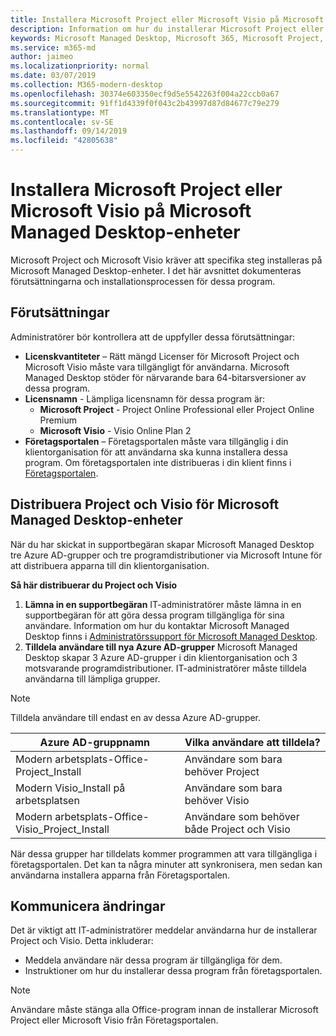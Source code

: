```yaml
---
title: Installera Microsoft Project eller Microsoft Visio på Microsoft Managed Desktop-enheter
description: Information om hur du installerar Microsoft Project eller Microsoft Visio på Microsoft Managed Desktop-enheter
keywords: Microsoft Managed Desktop, Microsoft 365, Microsoft Project, Microsoft Visio
ms.service: m365-md
author: jaimeo
ms.localizationpriority: normal
ms.date: 03/07/2019
ms.collection: M365-modern-desktop
ms.openlocfilehash: 30374e603350ecf9d5e5542263f004a22ccb0a67
ms.sourcegitcommit: 91ff1d4339f0f043c2b43997d87d84677c79e279
ms.translationtype: MT
ms.contentlocale: sv-SE
ms.lasthandoff: 09/14/2019
ms.locfileid: "42805638"
---
```

# <a name="install-microsoft-project-or-microsoft-visio-on-microsoft-managed-desktop-devices"></a>Installera Microsoft Project eller Microsoft Visio på Microsoft Managed Desktop-enheter

Microsoft Project och Microsoft Visio kräver att specifika steg installeras på Microsoft Managed Desktop-enheter. I det här avsnittet dokumenteras förutsättningarna och installationsprocessen för dessa program.

## <a name="prerequisites"></a>Förutsättningar

Administratörer bör kontrollera att de uppfyller dessa förutsättningar:
- **Licenskvantiteter** – Rätt mängd Licenser för Microsoft Project och Microsoft Visio måste vara tillgängligt för användarna. Microsoft Managed Desktop stöder för närvarande bara 64-bitarsversioner av dessa program. 
- **Licensnamn** - Lämpliga licensnamn för dessa program är:
    - **Microsoft Project** - Project Online Professional eller Project Online Premium
    - **Microsoft Visio** - Visio Online Plan 2
- **Företagsportalen** – Företagsportalen måste vara tillgänglig i din klientorganisation för att användarna ska kunna installera dessa program. Om företagsportalen inte distribueras i din klient finns i [Företagsportalen](company-portal.md).

## <a name="deploy-project-and-visio-for-microsoft-managed-desktop-devices"></a>Distribuera Project och Visio för Microsoft Managed Desktop-enheter
När du har skickat in supportbegäran skapar Microsoft Managed Desktop tre Azure AD-grupper och tre programdistributioner via Microsoft Intune för att distribuera apparna till din klientorganisation.  

**Så här distribuerar du Project och Visio**
1. **Lämna in en supportbegäran** IT-administratörer måste lämna in en supportbegäran för att göra dessa program tillgängliga för sina användare. Information om hur du kontaktar Microsoft Managed Desktop finns i [Administratörssupport för Microsoft Managed Desktop](../working-with-managed-desktop/admin-support.md).
2. **Tilldela användare till nya Azure AD-grupper** Microsoft Managed Desktop skapar 3 Azure AD-grupper i din klientorganisation och 3 motsvarande programdistributioner. IT-administratörer måste tilldela användarna till lämpliga grupper.

>[!NOTE]
>Tilldela användare till endast en av dessa Azure AD-grupper. 

Azure AD-gruppnamn | Vilka användare att tilldela?   
 --- | ---
Modern arbetsplats-Office-Project_Install | Användare som bara behöver Project
Modern Visio_Install på arbetsplatsen | Användare som bara behöver Visio
Modern arbetsplats-Office-Visio_Project_Install | Användare som behöver både Project och Visio

När dessa grupper har tilldelats kommer programmen att vara tillgängliga i företagsportalen. Det kan ta några minuter att synkronisera, men sedan kan användarna installera apparna från Företagsportalen. 

## <a name="communicate-changes"></a>Kommunicera ändringar
Det är viktigt att IT-administratörer meddelar användarna hur de installerar Project och Visio. Detta inkluderar: 
- Meddela användare när dessa program är tillgängliga för dem. 
- Instruktioner om hur du installerar dessa program från företagsportalen.

>[!NOTE]
>Användare måste stänga alla Office-program innan de installerar Microsoft Project eller Microsoft Visio från Företagsportalen. 
